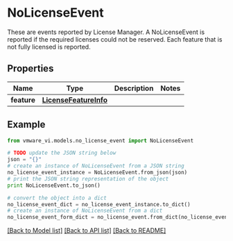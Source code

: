 # NoLicenseEvent

These are events reported by License Manager.  A NoLicenseEvent is reported if the required licenses could not be reserved. Each feature that is not fully licensed is reported. 

## Properties
Name | Type | Description | Notes
------------ | ------------- | ------------- | -------------
**feature** | [**LicenseFeatureInfo**](LicenseFeatureInfo.md) |  | 

## Example

```python
from vmware_vi.models.no_license_event import NoLicenseEvent

# TODO update the JSON string below
json = "{}"
# create an instance of NoLicenseEvent from a JSON string
no_license_event_instance = NoLicenseEvent.from_json(json)
# print the JSON string representation of the object
print NoLicenseEvent.to_json()

# convert the object into a dict
no_license_event_dict = no_license_event_instance.to_dict()
# create an instance of NoLicenseEvent from a dict
no_license_event_form_dict = no_license_event.from_dict(no_license_event_dict)
```
[[Back to Model list]](../README.md#documentation-for-models) [[Back to API list]](../README.md#documentation-for-api-endpoints) [[Back to README]](../README.md)


